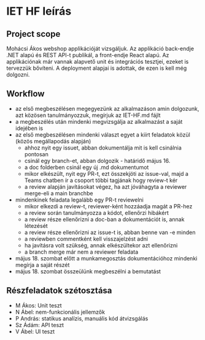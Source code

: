 # IET HF leírás

## Project scope

Mohácsi Ákos webshop applikációját vizsgáljuk. Az applikáció back-endje .NET alapú és REST API-t publikál, a front-endje React alapú. Az applikációnak már vannak alapvető unit és integrációs tesztjei, ezeket is tervezzük bővíteni. A deployment alapjai is adottak, de ezen is kell még dolgozni. 

## Workflow

- az első megbeszélésen megegyezünk az alkalmazáson amin dolgozunk, azt közösen tanulmányozzuk, megírjuk az IET-HF.md fájlt
- a megbeszélés után mindenki megvizsgálja az alkalmazást a saját idejében is
- az első megbeszélésen mindenki választ egyet a kiírt feladatok közül (közös megállapodás alapján)
	- ahhoz nyit egy issuet, abban dokumentálja mit is kell csinálnia pontosan
	- csinál egy branch-et, abban dolgozik - határidő május 16.
	- a doc folderben csinál egy új .md dokumentumot
	- mikor elkészült, nyit egy PR-t, ezt összekjöti az issue-val, majd a Teams chatben ír a csoport többi tagjának hogy review-t kér
	- a review alapján javításokat végez, ha azt jóváhagyta a reviewer merge-eli a main branchbe
- mindenkinek feladata legalább egy PR-t reviewelni
    - mikor elkezdi a review-t, reviewer-ként hozzáadja magát a PR-hez
    - a review során tanulmányozza a kódot, ellenőrzi hibákért
    - a review része ellenőrizni a doc-ban a dokumentációt is, annak létezését
    - a review része ellenőrizni az issue-t is, abban benne van -e minden
    - a reviewben commentként kell visszajelzést adni
    - ha javításra volt szükség, annak elkészültekor azt ellenőrizni
    - a branch merge már nem a reviewer feladata
- május 18. szombat előtt a munkamegosztás dokumentációhoz mindenki megírja a saját részét
- május 18. szombat összeülünk megbeszélni a bemutatást

## Részfeladatok szétosztása

- M Ákos: Unit teszt
- N Ábel: nem-funkcionális jellemzők
- P András: statikus analízis, manuális kód átvizsgálás
- Sz Ádám: API teszt
- V Ábel: UI teszt
